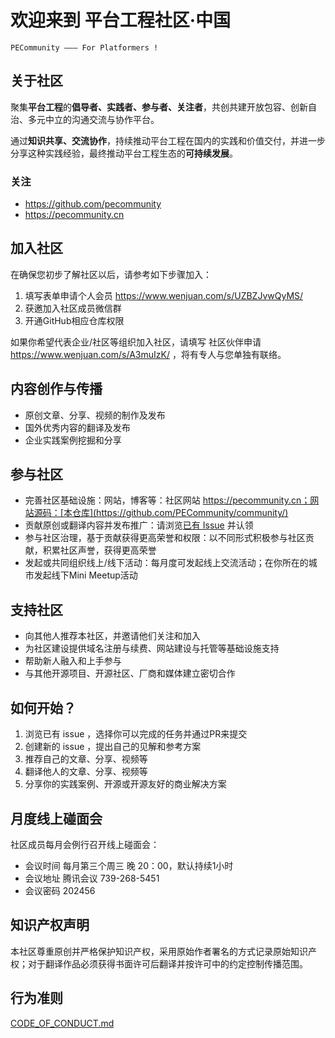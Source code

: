 # 欢迎来到 平台工程社区·中国  

    PECommunity ——— For Platformers !  

## 关于社区
聚集**平台工程**的**倡导者、实践者、参与者、关注者**，共创共建开放包容、创新自治、多元中立的沟通交流与协作平台。

通过**知识共享、交流协作**，持续推动平台工程在国内的实践和价值交付，并进一步分享这种实践经验，最终推动平台工程生态的**可持续发展**。

### 关注
- https://github.com/pecommunity
- https://pecommunity.cn

## 加入社区
在确保您初步了解社区以后，请参考如下步骤加入：
1. 填写表单申请个人会员 https://www.wenjuan.com/s/UZBZJvwQyMS/
2. 获邀加入社区成员微信群
3. 开通GitHub相应仓库权限

如果你希望代表企业/社区等组织加入社区，请填写 社区伙伴申请 https://www.wenjuan.com/s/A3muIzK/  ，将有专人与您单独有联络。

## 内容创作与传播
- 原创文章、分享、视频的制作及发布 
- 国外优秀内容的翻译及发布 
- 企业实践案例挖掘和分享  

## 参与社区
- 完善社区基础设施：网站，博客等：社区网站 https://pecommunity.cn；网站源码：[本仓库](https://github.com/PECommunity/community/) 
- 贡献原创或翻译内容并发布推广：请浏览[已有 Issue](https://github.com/PECommunity/community/issues) 并认领 
- 参与社区治理，基于贡献获得更高荣誉和权限：以不同形式积极参与社区贡献，积累社区声誉，获得更高荣誉
- 发起或共同组织线上/线下活动：每月度可发起线上交流活动；在你所在的城市发起线下Mini Meetup活动 

## 支持社区 
- 向其他人推荐本社区，并邀请他们关注和加入  
- 为社区建设提供域名注册与续费、网站建设与托管等基础设施支持 
- 帮助新人融入和上手参与
- 与其他开源项目、开源社区、厂商和媒体建立密切合作


## 如何开始？
1. 浏览已有 issue ，选择你可以完成的任务并通过PR来提交 
2. 创建新的 issue ，提出自己的见解和参考方案 
3. 推荐自己的文章、分享、视频等
4. 翻译他人的文章、分享、视频等
5. 分享你的实践案例、开源或开源友好的商业解决方案 

## 月度线上碰面会
社区成员每月会例行召开线上碰面会：
- 会议时间 每月第三个周三 晚 20：00，默认持续1小时
- 会议地址 腾讯会议 739-268-5451
- 会议密码 202456  

## 知识产权声明
本社区尊重原创并严格保护知识产权，采用原始作者署名的方式记录原始知识产权；对于翻译作品必须获得书面许可后翻译并按许可中的约定控制传播范围。 

## 行为准则
[CODE_OF_CONDUCT.md](./CODE_OF_CONDUCT.md)

